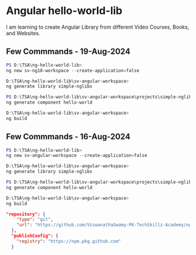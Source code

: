 # Angular hello-world-lib

I am learning to create Angular Library from different Video Courses, Books, and Websites.

## Few Commmands - 19-Aug-2024

```powershell
PS D:\TSA\ng-hello-world-lib>
ng new sv-ng18-workspace --create-application=false

D:\TSA\ng-hello-world-lib\sv-angular-workspace>
ng generate library simple-nglibs

PS D:\TSA\ng-hello-world-lib\sv-angular-workspace\projects\simple-nglibs\src\lib>
ng generate component hello-world

D:\TSA\ng-hello-world-lib\sv-angular-workspace>
ng build
```

## Few Commmands - 16-Aug-2024

```powershell
PS D:\TSA\ng-hello-world-lib>
ng new sv-angular-workspace --create-application=false

D:\TSA\ng-hello-world-lib\sv-angular-workspace>
ng generate library simple-nglibs

PS D:\TSA\ng-hello-world-lib\sv-angular-workspace\projects\simple-nglibs\src\lib>
ng generate component hello-world

D:\TSA\ng-hello-world-lib\sv-angular-workspace>
ng build
```

```json
"repository": {
    "type": "git",
    "url": "https://github.com/ViswanathaSwamy-PK-TechSkillz-Academy/ng-hello-world-lib.git"
  },
  "publishConfig": {
    "registry": "https://npm.pkg.github.com"
  }
```
